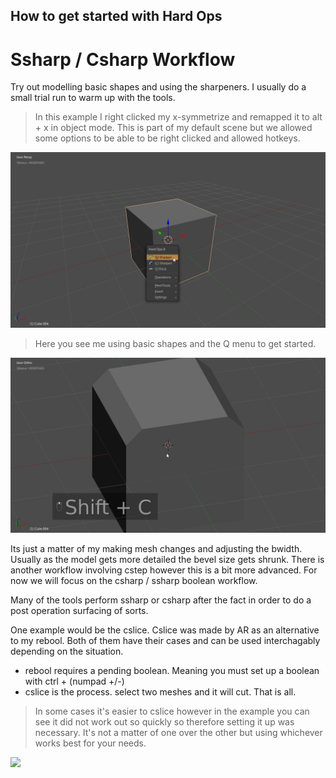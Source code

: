 ## How to get started with Hard Ops

# Ssharp / Csharp Workflow

Try out modelling basic shapes and using the sharpeners. I usually do a small
trial run to warm up with the tools.

> In this example I right clicked my x-symmetrize and remapped it to
alt + x in object mode. This is part of my default scene but we allowed some options
to be able to be right clicked and allowed hotkeys.

![](img\faq\xsymset.gif)

> Here you see me using basic shapes and the Q menu to get started.

![](img\faq\p1.gif)

Its just a matter of my making mesh changes and adjusting the bwidth. Usually as
the model gets more detailed the bevel size gets shrunk. There is another
 workflow involving cstep however this is a bit more advanced. For now we will focus
 on the csharp / ssharp boolean workflow.

Many of the tools perform ssharp or csharp after the fact in order to do a post
operation surfacing of sorts.

One example would be the cslice. Cslice was made by AR as an alternative to my
rebool. Both of them have their cases and can be used interchagably depending
on the situation.

- rebool requires a pending boolean. Meaning you must set up a boolean with ctrl + (numpad +/-)
- cslice is the process. select two meshes and it will cut. That is all.

> In some cases it's easier to cslice however in the example you can see it did not
 work out so quickly so therefore setting it up was necessary. It's not a matter
 of one over the other but using whichever works best for your needs.

 ![](img\faq\rb-cs.gif)
